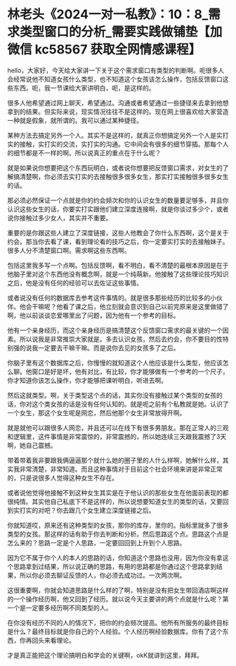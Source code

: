 # 林老头《2024一对一私教》：10：8_需求类型窗口的分析_需要实践做铺垫【加微信 kc58567 获取全网情感课程】

hello，大家好，今天给大家讲一下关于这个需求窗口有类型的判断啊。呃很多人会经常说他不知道女孩什么类型，也不知道这个女孩该怎么操作，包括反馈窗口这些东西。呃，我一节课给大家讲明白，呃，是这样的。

很多人他希望通过网上聊天，希望通过。沟通或者希望通过一些捷径来去拿到他想拿到的结果。但实际来说，现实情况往往不是这样的。现在网上很喜欢给大家营造一种就是假象，就所谓的。我可以通过某种捷径。

某种方法去搞定另外一个人。其实不是这样的，就真正你想搞定另外一个人是实打实的接触，实打实的交流，实打实的沟通。它中间会有很多的细节穿插。那每个人的细节都是不一样的啊。所以说真正的重点在于什么呢？

就是如果说你想要把这个东西玩明白，或者说你想要把反馈窗口需求，对女生的了解搞清楚啊，你必须去实打实的去接触很多很多女生，那实打实接触很多很多女生的话。

那必须必然保证一个点就是你的约会频次和你的认识女生的数量要足够多，并且你认识这些女生的话，你要实打实跟他们建立深度连接啊，就是你谈过多少个，或者说你接触过多少女人，其实并不重要。

重要的是你跟这些人建立了深度链接，这些人他教会了你什么东西啊，这个是关于约会。那当你去看了课，看到理论看的技巧之后，你一定要实打实的去接触妹子。很多人分不清楚窗口啊。需求啊这些东西啊。

包括这里我多写一个点啊。包括反馈啊，看不明白，看不清楚的最根本原因是在于他脑子里对这个东西他没有概念啊，就是一个纯萌新。他接触了这些理论技巧知识之后，他是没有任何的经验可以去佐证这些事情。

或者说没有任何的数据库去参考这件事情的。就是很多那些经历的比较多的小伙伴。他会干嘛呢？他看了课之后，他立刻就会意识到自己以前完原来是这里做错了啊，他以前谈谈恋爱哪里出了问题，因为他有一个参考的目标。

他有一个亲身经历，而这个亲身经历是搞清楚这个反馈窗口需求的最关键的一个因素。所以说我是非常推崇大家就是。多去认识女孩，然后去约会，你不要目的性特别强的说我一定要去干嘛干嘛。而是说你去见的女孩多了之后。

你脑子里有这个数据库之后，你慢慢的就知道这个人他应该是什么类型，他应该怎么聊。他窗口是好是坏，他有对比，有比较，你才能够做有一个参考的一个尺子，你才知道你该怎么操作，你才能够把课听明白，听进去啊。

然后这就类型。啊，关于类型这个点的话，其实你没有接触过某个类型的女孩的话，你对这个类女孩的话是没有任何认知的。就是呃之前有个私教就是她。认识了一个女生，那这个女生呢是网恋，然后他那个女生非常放得开啊。

就是就他可以跟很多人网恋，并且还可以在线下有很多男朋友。那在正常人的三观和逻辑里，这件事情是非常震惊的，非常震撼的，所以她连续三天跟我震撼了3天啊，她自己震撼。

带着带着我非要跟我俩逼逼那个就什么她的圈子里的人什么样啊，她解什么样，其实我非常清楚，非常知道。而且这种事情对于目前这个社会环境来讲是非常正常的，只是说很多人觉得这种女生不存在。

或者说他觉得他接触不到这种女生其实是在于他认识的那些女生在他面前表现的都很纯情。其实他自己私底下不是这样的，所以说想要知道女生的类型的话，又要回到实打实的对吧？你去跟几个女生建立深度链接之后。

你就知道哎，原来还有这种类型的女孩，那你的库存，里你的。指标里就多了很多类型的女孩。那这样的话有助于你去判断和分析。然后思路这个点。思路这个点是怎么来的？思路一定是个人思路，一定要回回到上升到个人思路。

因为它不属于你个人的本人的思路的话，你知道这个思路也没用，因为你没有拿这个思路拿到过结果，所以说正确的思路，有用的思路都是你通过这个思路拿到结果，所以你必须去聊证反馈的人，你必须去成功过。一次两次啊。

这很重要啊，你就会知道思路是什么样的了啊，特别是没有把女生带回酒店啊这样的一个操作经历啊，他又回到了经历。就以说今天主要讲的两个点就是什么呢？第一个是一定要多经历啊不同类型的人。

在你没有经历不同的人的情况下，把你的约会频次提高。他所有所服务的最终目标是什么？最终目标就是你自己的个人经验。个人经历啊经验数据库。你有了这个东西，你再回头来看理论。

才是真正能把这个理论搞明白和学会的关键啊，okK就讲到这里，拜拜。